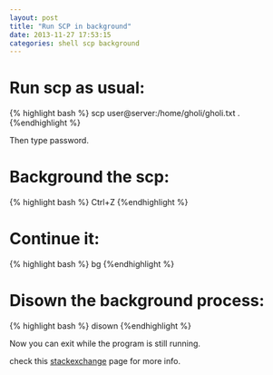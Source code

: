 ```yaml
---
layout: post
title: "Run SCP in background"
date: 2013-11-27 17:53:15
categories: shell scp background
---
```


# Run scp as usual:

{% highlight bash %}
scp user@server:/home/gholi/gholi.txt .
{%endhighlight %}

Then type password.

# Background the scp: 
{% highlight bash %}
Ctrl+Z
{%endhighlight %}

# Continue it: 
{% highlight bash %}
bg
{%endhighlight %}

# Disown the background process:
{% highlight bash %}
disown
{%endhighlight %}


Now you can exit while the program is still running.

check this [stackexchange][stack] page for more info.

[stack]: http://unix.stackexchange.com/questions/65116/does-a-scp-transfer-close-when-i-close-the-shell

